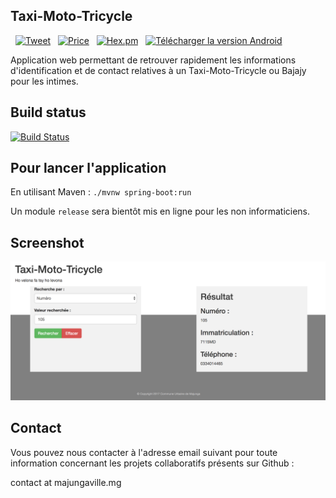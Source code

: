 
## Taxi-Moto-Tricycle
 &nbsp; [![Tweet](https://img.shields.io/twitter/url/http/shields.io.svg?style=social)](https://twitter.com/intent/tweet?text=Participer%20au%20projet%20Taxi-Moto-Tricycle%20de%20Majunga&url=https://github.com/MajungaVille/Taxi-Moto-Tricycle/) &nbsp; [![Price](https://img.shields.io/badge/price-FREE-0098f7.svg)](http://www.apache.org/licenses/LICENSE-2.0) &nbsp; [![Hex.pm](https://img.shields.io/hexpm/l/plug.svg)](http://www.apache.org/licenses/LICENSE-2.0) &nbsp; [![Télécharger la version Android](https://img.shields.io/badge/android%20version-download-green.svg)](https://play.google.com/store/apps/details?id=mg.majungaville.taximototricycle&hl=en)

Application web permettant de retrouver rapidement les informations d'identification et de contact relatives à un Taxi-Moto-Tricycle ou Bajajy pour les intimes.

## Build status

[![Build Status](https://travis-ci.org/MajungaVille/Taxi-Moto-Tricycle.svg?branch=master)](https://travis-ci.org/MajungaVille/Taxi-Moto-Tricycle)


## Pour lancer l'application

En utilisant Maven : ```./mvnw spring-boot:run```

Un module ```release``` sera bientôt mis en ligne pour les non informaticiens.

## Screenshot

![Image not found](https://github.com/MajungaVille/Taxi-Moto-Tricycle/blob/master/Taxi-Moto-Tricycle/screenshot.png "TMT App")

## Contact

Vous pouvez nous contacter à l'adresse email suivant pour toute information concernant les projets collaboratifs présents sur Github :

contact at majungaville.mg


